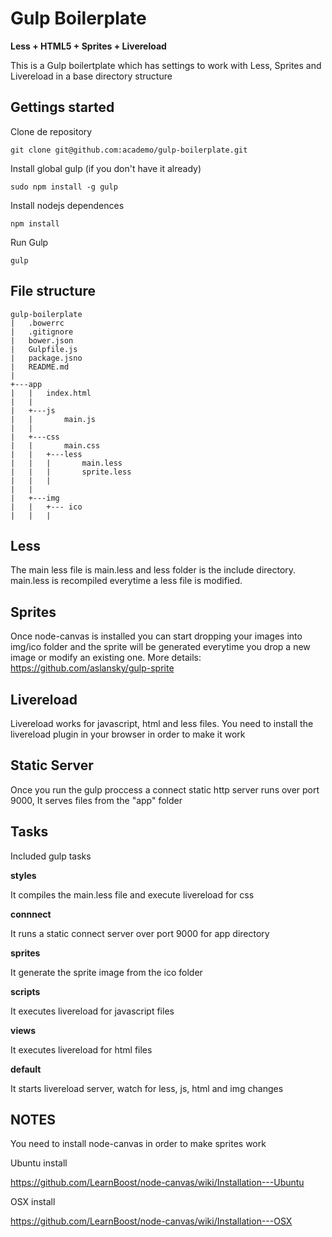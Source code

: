 Gulp Boilerplate
================
**Less + HTML5 + Sprites + Livereload**

This is a Gulp boilertplate which has settings to work with Less, Sprites and Livereload in a base directory structure

Gettings started
----

Clone de repository
```
git clone git@github.com:academo/gulp-boilerplate.git
```
Install global gulp (if you don't have it already)
```
sudo npm install -g gulp
```
Install nodejs dependences
```
npm install
```
Run Gulp
```
gulp
```

File structure
---

```
gulp-boilerplate
|   .bowerrc
|   .gitignore
|   bower.json
|   Gulpfile.js
|   package.jsno
|   README.md
|
+---app
|   |   index.html
|   |
|   +---js
|   |       main.js
|   |
|   +---css
|   |       main.css
|   |   +---less
|   |   |       main.less
|   |   |       sprite.less
|   |   |
|   |
|   +---img
|   |   +--- ico
|   |   |
```

Less
---
The main less file is main.less and less folder is the include directory. main.less is recompiled everytime a less file is modified.

Sprites
---
Once node-canvas is installed you can start dropping your images into img/ico folder and the sprite will be generated everytime you drop a new image or modify an existing one. More details: https://github.com/aslansky/gulp-sprite

Livereload
----
Livereload works for javascript, html and less files. You need to install the livereload plugin in your browser in order to make it work

Static Server
----
Once you run the gulp proccess a connect static http server runs over port 9000, It serves files from the "app" folder

Tasks
---
Included gulp tasks

**styles**

It compiles the main.less file and execute livereload for css

**connnect**

It runs a static connect server over port 9000 for app directory

**sprites**

It generate the sprite image from the ico folder

**scripts**

It executes livereload for javascript files

**views**

It executes livereload for html files

**default**

It starts livereload server, watch for less, js, html and img changes

NOTES
---
You need to install node-canvas in order to make sprites work



Ubuntu install

https://github.com/LearnBoost/node-canvas/wiki/Installation---Ubuntu

OSX install

https://github.com/LearnBoost/node-canvas/wiki/Installation---OSX